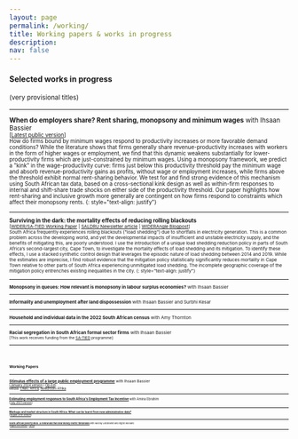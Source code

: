```yaml
---
layout: page
permalink: /working/
title: Working papers & works in progress
description:
nav: false
---
```


#### Selected works in progress
<small>(very provisional titles)

* * *
**When do employers share? Rent sharing, monopsony and minimum wages** with Ihsaan Bassier  
<small>[[Latest public version](/assets/pdf/rentsharing.pdf)]  
How do firms bound by minimum wages respond to productivity increases or more favorable demand conditions? While the literature shows that firms generally share revenue-productivity increases with workers in the form of higher wages or employment, we find that this dynamic weakens substantially for lower-productivity firms which are just-constrained by minimum wages. Using a monopsony framework, we predict a "kink" in the wage-productivity curve: firms just below this productivity threshold pay the minimum wage and absorb revenue-productivity gains as profits, without wage or employment increases, while firms above the threshold exhibit normal rent-sharing behavior. We test for and find strong evidence of this mechanism using South African tax data, based on a cross-sectional kink design as well as within-firm responses to internal and shift-share trade shocks on either side of the productivity threshold. Our paper highlights how rent-sharing and inclusive growth more generally are contingent on how firms respond to constraints which affect their monopsony rents.
{: style="text-align: justify"}

* * *

**Surviving in the dark: the mortality effects of reducing rolling blackouts**  
<small>[[WIDER/SA-TIED Working Paper](https://www.wider.unu.edu/sites/default/files/Publications/Working-paper/PDF/wp2024-44-surviving-in-the-dark-mortality-effects-reducing-rolling-blackouts.pdf) | [SALDRU Newsletter article](https://www.saldru.uct.ac.za/2024/07/25/less-load-shedding-fewer-deaths/) | [WIDERAngle Blogpost](https://www.wider.unu.edu/publication/tale-two-cities-can-electricity-supply-save-lives-without-deepening-divides/)]  
South Africa frequently experiences rolling blackouts ("load shedding") due to shortfalls
in electricity generation. This is a common problem across the developing world, and yet the
developmental impacts of insufficient and unstable electricity supply, and the benefits of mitigating
this, are poorly understood. I use the introduction of a unique load shedding reduction policy in
parts of South Africa’s second-largest city, Cape Town, to investigate the mortality effects of load
shedding and its mitigation. To identify these effects, I use a stacked synthetic control design that
leverages the episodic nature of load shedding between 2014 and 2019. While the estimates are
imprecise, I find robust evidence that the mitigation policy statistically significantly reduces
mortality in Cape Town relative to other parts of South Africa experiencing unmitigated load
shedding. The incomplete geographic coverage of the mitigation policy entrenches existing
inequalities in the city.
{: style="text-align: justify"}

* * *

**Monopsony in queues: How relevant is monopsony in labour surplus economies?** with Ihsaan Bassier  

* * *

**Informality and unemployment after land dispossession** with Ihsaan Bassier and Surbhi Kesar  

* * *

**Household and individual data in the 2022 South African census** with Amy Thornton

* * *

**Racial segregation in South African formal sector firms** with Ihsaan Bassier  
<small>[This work receives funding from the [SA-TIED](https://sa-tied.wider.unu.edu/) programme]

* * * 

<br/><br/>

#### Working Papers

* * *

[**Stimulus effects of a large public employment programme**](https://www.afd.fr/en/ressources/stimulus-effects-large-public-employment-programme) with Ihsaan Bassier  
<small>[[January 2024 version](https://www.afd.fr/en/ressources/stimulus-effects-large-public-employment-programme) | [Op-Ed](https://theconversation.com/south-africa-has-spent-billions-in-4-years-to-create-jobs-for-young-people-how-their-wages-affect-the-broader-economy-222825)]  
Media: [CNBC Africa](https://storage.googleapis.com/bcclips/20240206/7404414-0_134D8B3.mp4), [Newzroom Afrika](https://www.youtube.com/watch?v=oaPT5ch5VGo)

* * *

[**Estimating employment responses to South Africa's Employment Tax Incentive**](https://doi.org/10.35188/UNU-WIDER/2021/058-0) with Amina Ebrahim  
<small>[[July 2021 version](https://doi.org/10.35188/UNU-WIDER/2021/058-0)]

* * *

[**Markups and market structure in South Africa: What can be learnt from new administrative data?**](https://doi.org/10.35188/UNU-WIDER/2019/692-0)  
<small>[[August 2019 version](https://doi.org/10.35188/UNU-WIDER/2019/692-0)]

* * *

[**South African poverty lines: A review and two new money-metric thresholds**](https://www.opensaldru.uct.ac.za/bitstream/handle/11090/784/2015_151_Saldruwp.pdf?sequence=1) with Murray Leibbrandt and Ingrid Woolard  
<small>[[August 2015 version](https://www.opensaldru.uct.ac.za/bitstream/handle/11090/784/2015_151_Saldruwp.pdf?sequence=1) | [Op-Ed](https://theconversation.com/how-current-measures-underestimate-the-level-of-poverty-in-south-africa-46704)]

* * *

